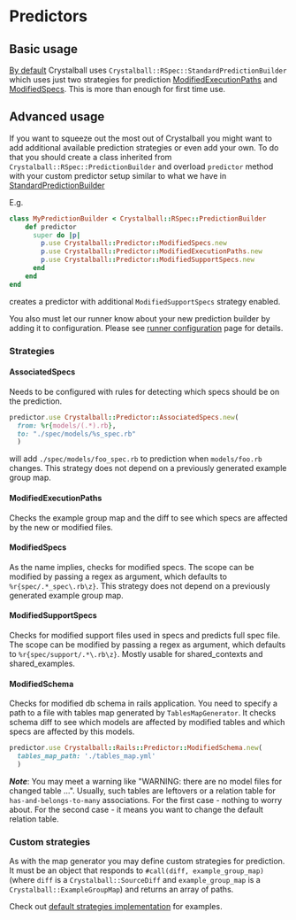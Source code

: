 # Predictors

## Basic usage

[By default](https://github.com/toptal/crystalball/blob/master/lib/crystalball/rspec/runner/configuration.rb) Crystalball uses `Crystalball::RSpec::StandardPredictionBuilder` which uses
just two strategies for prediction [ModifiedExecutionPaths](#ModifiedExecutionPaths) and [ModifiedSpecs](#ModifiedSpecs).
This is more than enough for first time use.

## Advanced usage

If you want to squeeze out the most out of Crystalball you might want to add additional available prediction strategies or even add your own.
To do that you should create a class inherited from `Crystalball::RSpec::PredictionBuilder` and overload `predictor` method with your custom predictor setup similar
to what we have in [StandardPredictionBuilder](https://github.com/toptal/crystalball/blob/master/lib/crystalball/rspec/standard_prediction_builder.rb)

E.g. 
```ruby
class MyPredictionBuilder < Crystalball::RSpec::PredictionBuilder
    def predictor
      super do |p|
        p.use Crystalball::Predictor::ModifiedSpecs.new
        p.use Crystalball::Predictor::ModifiedExecutionPaths.new
        p.use Crystalball::Predictor::ModifiedSupportSpecs.new
      end
    end
end

```
creates a predictor with additional `ModifiedSupportSpecs` strategy enabled.

You also must let our runner know about your new prediction builder by adding it to configuration. Please see [runner configuration](runner.md) page for details.

### Strategies

#### AssociatedSpecs

Needs to be configured with rules for detecting which specs should be on the prediction.
```ruby
predictor.use Crystalball::Predictor::AssociatedSpecs.new(
  from: %r{models/(.*).rb}, 
  to: "./spec/models/%s_spec.rb"
  )
```
will add `./spec/models/foo_spec.rb` to prediction when `models/foo.rb` changes.
This strategy does not depend on a previously generated example group map.

#### ModifiedExecutionPaths

Checks the example group map and the diff to see which specs are affected by the new or modified files.

#### ModifiedSpecs

As the name implies, checks for modified specs. The scope can be modified by passing a regex as argument, which defaults to `%r{spec/.*_spec\.rb\z}`.
This strategy does not depend on a previously generated example group map.

#### ModifiedSupportSpecs

Checks for modified support files used in specs and predicts full spec file. The scope can be modified by passing a regex as argument, which defaults to `%r{spec/support/.*\.rb\z}`.
Mostly usable for shared_contexts and shared_examples.

#### ModifiedSchema

Checks for modified db schema in rails application. You need to specify a path to a file with tables map generated by `TablesMapGenerator`. It checks schema diff to see which models are affected by modified tables and which specs are affected by this models.
```ruby
predictor.use Crystalball::Rails::Predictor::ModifiedSchema.new(
  tables_map_path: './tables_map.yml'
  )
```

_**Note**_: You may meet a warning like "WARNING: there are no model files for changed table ...". Usually, such tables are leftovers or a relation table for `has-and-belongs-to-many` associations. For the first case - nothing to worry about. For the second case - it means you want to change the default relation table.

### Custom strategies

As with the map generator you may define custom strategies for prediction. It must be an object that responds to `#call(diff, example_group_map)` (where `diff` is a `Crystalball::SourceDiff` and `example_group_map` is a `Crystalball::ExampleGroupMap`) and returns an array of paths.

Check out [default strategies implementation](https://github.com/toptal/crystalball/tree/master/lib/crystalball/predictor) for examples.
